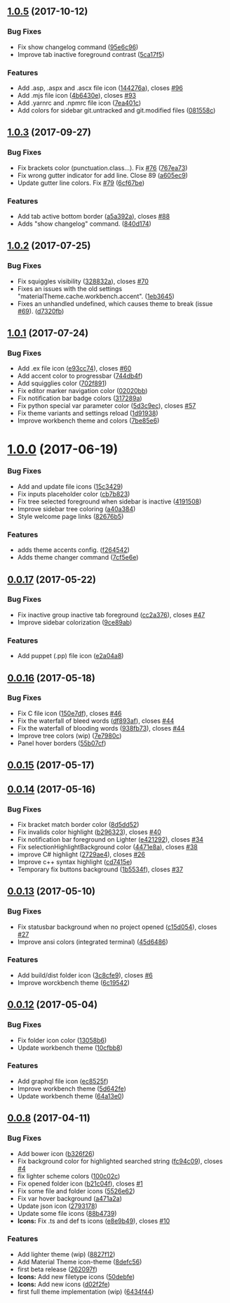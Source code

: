 <a name="1.0.5"></a>
## [1.0.5](https://github.com/equinusocio/vsc-material-theme/compare/v1.0.4...v1.0.5) (2017-10-12)


### Bug Fixes

* Fix show changelog command ([95e6c96](https://github.com/equinusocio/vsc-material-theme/commit/95e6c96))
* Improve tab inactive foreground contrast ([5ca17f5](https://github.com/equinusocio/vsc-material-theme/commit/5ca17f5))


### Features

* Add .asp, .aspx and .ascx file icon ([144276a](https://github.com/equinusocio/vsc-material-theme/commit/144276a)), closes [#96](https://github.com/equinusocio/vsc-material-theme/issues/96)
* Add .mjs file icon ([4b6430e](https://github.com/equinusocio/vsc-material-theme/commit/4b6430e)), closes [#93](https://github.com/equinusocio/vsc-material-theme/issues/93)
* Add .yarnrc and .npmrc file icon ([7ea401c](https://github.com/equinusocio/vsc-material-theme/commit/7ea401c))
* Add colors for sidebar git.untracked and git.modified files ([081558c](https://github.com/equinusocio/vsc-material-theme/commit/081558c))



<a name="1.0.3"></a>
## [1.0.3](https://github.com/equinusocio/vsc-material-theme/compare/v1.0.2...v1.0.3) (2017-09-27)


### Bug Fixes

* Fix brackets color (punctuation.class...). Fix [#76](https://github.com/equinusocio/vsc-material-theme/issues/76) ([767ea73](https://github.com/equinusocio/vsc-material-theme/commit/767ea73))
* Fix wrong gutter indicator for add line. Close 89 ([a605ec9](https://github.com/equinusocio/vsc-material-theme/commit/a605ec9))
* Update gutter line colors. Fix [#79](https://github.com/equinusocio/vsc-material-theme/issues/79) ([6cf67be](https://github.com/equinusocio/vsc-material-theme/commit/6cf67be))


### Features

* Add tab active bottom border ([a5a392a](https://github.com/equinusocio/vsc-material-theme/commit/a5a392a)), closes [#88](https://github.com/equinusocio/vsc-material-theme/issues/88)
* Adds "show changelog" command. ([840d174](https://github.com/equinusocio/vsc-material-theme/commit/840d174))



<a name="1.0.2"></a>
## [1.0.2](https://github.com/equinusocio/vsc-material-theme/compare/v1.0.1...v1.0.2) (2017-07-25)


### Bug Fixes

* Fix squiggles visibility ([328832a](https://github.com/equinusocio/vsc-material-theme/commit/328832a)), closes [#70](https://github.com/equinusocio/vsc-material-theme/issues/70)
* Fixes an issues with the old settings "materialTheme.cache.workbench.accent". ([1eb3645](https://github.com/equinusocio/vsc-material-theme/commit/1eb3645))
* Fixes an unhandled undefined, which causes theme to break (issue [#69](https://github.com/equinusocio/vsc-material-theme/issues/69)). ([d7320fb](https://github.com/equinusocio/vsc-material-theme/commit/d7320fb))



<a name="1.0.1"></a>
## [1.0.1](https://github.com/equinusocio/vsc-material-theme/compare/v1.0.0...v1.0.1) (2017-07-24)


### Bug Fixes

* Add .ex file icon ([e93cc74](https://github.com/equinusocio/vsc-material-theme/commit/e93cc74)), closes [#60](https://github.com/equinusocio/vsc-material-theme/issues/60)
* Add accent color to progressbar ([744db4f](https://github.com/equinusocio/vsc-material-theme/commit/744db4f))
* Add squigglies color ([702f891](https://github.com/equinusocio/vsc-material-theme/commit/702f891))
* Fix editor marker navigation color ([02020bb](https://github.com/equinusocio/vsc-material-theme/commit/02020bb))
* Fix notification bar badge colors ([317289a](https://github.com/equinusocio/vsc-material-theme/commit/317289a))
* Fix python special var parameter color ([5d3c9ec](https://github.com/equinusocio/vsc-material-theme/commit/5d3c9ec)), closes [#57](https://github.com/equinusocio/vsc-material-theme/issues/57)
* Fix theme variants and settings reload ([1d91938](https://github.com/equinusocio/vsc-material-theme/commit/1d91938))
* Improve workbench theme and colors ([7be85e6](https://github.com/equinusocio/vsc-material-theme/commit/7be85e6))



<a name="1.0.0"></a>
# [1.0.0](https://github.com/equinusocio/vsc-material-theme/compare/v0.0.17...v1.0.0) (2017-06-19)


### Bug Fixes

* Add and update file icons ([15c3429](https://github.com/equinusocio/vsc-material-theme/commit/15c3429))
* Fix inputs placeholder color ([cb7b823](https://github.com/equinusocio/vsc-material-theme/commit/cb7b823))
* Fix tree selected foreground when sidebar is inactive ([4191508](https://github.com/equinusocio/vsc-material-theme/commit/4191508))
* Improve sidebar tree coloring ([a40a384](https://github.com/equinusocio/vsc-material-theme/commit/a40a384))
* Style welcome page links ([82676b5](https://github.com/equinusocio/vsc-material-theme/commit/82676b5))


### Features

* adds theme accents config. ([f264542](https://github.com/equinusocio/vsc-material-theme/commit/f264542))
* Adds theme changer command ([7cf5e6e](https://github.com/equinusocio/vsc-material-theme/commit/7cf5e6e))



<a name="0.0.17"></a>
## [0.0.17](https://github.com/equinusocio/vsc-material-theme/compare/v0.0.16...v0.0.17) (2017-05-22)


### Bug Fixes

* Fix inactive group inactive tab foreground ([cc2a376](https://github.com/equinusocio/vsc-material-theme/commit/cc2a376)), closes [#47](https://github.com/equinusocio/vsc-material-theme/issues/47)
* Improve sidebar colorization ([9ce89ab](https://github.com/equinusocio/vsc-material-theme/commit/9ce89ab))


### Features

* Add puppet (.pp) file icon ([e2a04a8](https://github.com/equinusocio/vsc-material-theme/commit/e2a04a8))



<a name="0.0.16"></a>
## [0.0.16](https://github.com/equinusocio/vsc-material-theme/compare/v0.0.15...v0.0.16) (2017-05-18)


### Bug Fixes

* Fix C file icon ([150e7df](https://github.com/equinusocio/vsc-material-theme/commit/150e7df)), closes [#46](https://github.com/equinusocio/vsc-material-theme/issues/46)
* Fix the waterfall of bleed words ([df893af](https://github.com/equinusocio/vsc-material-theme/commit/df893af)), closes [#44](https://github.com/equinusocio/vsc-material-theme/issues/44)
* Fix the waterfall of blooding words ([938fb73](https://github.com/equinusocio/vsc-material-theme/commit/938fb73)), closes [#44](https://github.com/equinusocio/vsc-material-theme/issues/44)
* Improve tree colors (wip) ([7e7980c](https://github.com/equinusocio/vsc-material-theme/commit/7e7980c))
* Panel hover borders ([55b07cf](https://github.com/equinusocio/vsc-material-theme/commit/55b07cf))



<a name="0.0.15"></a>
## [0.0.15](https://github.com/equinusocio/vsc-material-theme/compare/v0.0.14...v0.0.15) (2017-05-17)



<a name="0.0.14"></a>
## [0.0.14](https://github.com/equinusocio/vsc-material-theme/compare/v0.0.13...v0.0.14) (2017-05-16)


### Bug Fixes

* Fix bracket match border color ([8d5dd52](https://github.com/equinusocio/vsc-material-theme/commit/8d5dd52))
* Fix invalids color highlight ([b296323](https://github.com/equinusocio/vsc-material-theme/commit/b296323)), closes [#40](https://github.com/equinusocio/vsc-material-theme/issues/40)
* Fix notification bar foreground on Lighter ([e421292](https://github.com/equinusocio/vsc-material-theme/commit/e421292)), closes [#34](https://github.com/equinusocio/vsc-material-theme/issues/34)
* Fix selectionHighlightBackground color ([4471e8a](https://github.com/equinusocio/vsc-material-theme/commit/4471e8a)), closes [#38](https://github.com/equinusocio/vsc-material-theme/issues/38)
* improve C# highlight ([2729ae4](https://github.com/equinusocio/vsc-material-theme/commit/2729ae4)), closes [#26](https://github.com/equinusocio/vsc-material-theme/issues/26)
* Improve c++ syntax highlight ([cd7415e](https://github.com/equinusocio/vsc-material-theme/commit/cd7415e))
* Temporary fix buttons background ([1b5534f](https://github.com/equinusocio/vsc-material-theme/commit/1b5534f)), closes [#37](https://github.com/equinusocio/vsc-material-theme/issues/37)



<a name="0.0.13"></a>
## [0.0.13](https://github.com/equinusocio/vsc-material-theme/compare/v0.0.12...v0.0.13) (2017-05-10)


### Bug Fixes

* Fix statusbar background when no project opened ([c15d054](https://github.com/equinusocio/vsc-material-theme/commit/c15d054)), closes [#27](https://github.com/equinusocio/vsc-material-theme/issues/27)
* Improve ansi colors (integrated terminal) ([45d6486](https://github.com/equinusocio/vsc-material-theme/commit/45d6486))


### Features

* Add build/dist folder icon ([3c8cfe9](https://github.com/equinusocio/vsc-material-theme/commit/3c8cfe9)), closes [#6](https://github.com/equinusocio/vsc-material-theme/issues/6)
* Improve worckbench theme ([6c19542](https://github.com/equinusocio/vsc-material-theme/commit/6c19542))



<a name="0.0.12"></a>
## [0.0.12](https://github.com/equinusocio/vsc-material-theme/compare/v0.0.8...v0.0.12) (2017-05-04)


### Bug Fixes

* Fix folder icon color ([13058b6](https://github.com/equinusocio/vsc-material-theme/commit/13058b6))
* Update workbench theme ([10cfbb8](https://github.com/equinusocio/vsc-material-theme/commit/10cfbb8))


### Features

* Add graphql file icon ([ec8525f](https://github.com/equinusocio/vsc-material-theme/commit/ec8525f))
* Improve workbench theme ([5d642fe](https://github.com/equinusocio/vsc-material-theme/commit/5d642fe))
* Update workbench theme ([64a13e0](https://github.com/equinusocio/vsc-material-theme/commit/64a13e0))



<a name="0.0.8"></a>
## [0.0.8](https://github.com/equinusocio/vsc-material-theme/compare/v0.0.7...v0.0.8) (2017-04-11)


### Bug Fixes

* Add bower icon ([b326f26](https://github.com/equinusocio/vsc-material-theme/commit/b326f26))
* Fix background color for highlighted searched string ([fc94c09](https://github.com/equinusocio/vsc-material-theme/commit/fc94c09)), closes [#4](https://github.com/equinusocio/vsc-material-theme/issues/4)
* fix lighter scheme colors ([100c02c](https://github.com/equinusocio/vsc-material-theme/commit/100c02c))
* Fix opened folder icon ([b21c04f](https://github.com/equinusocio/vsc-material-theme/commit/b21c04f)), closes [#1](https://github.com/equinusocio/vsc-material-theme/issues/1)
* Fix some file and folder icons  ([5526e62](https://github.com/equinusocio/vsc-material-theme/commit/5526e62))
* Fix var hover background ([a471a2a](https://github.com/equinusocio/vsc-material-theme/commit/a471a2a))
* Update json icon ([2793178](https://github.com/equinusocio/vsc-material-theme/commit/2793178))
* Update some file icons ([88b4739](https://github.com/equinusocio/vsc-material-theme/commit/88b4739))
* **Icons:** Fix .ts and def ts icons ([e8e9b49](https://github.com/equinusocio/vsc-material-theme/commit/e8e9b49)), closes [#10](https://github.com/equinusocio/vsc-material-theme/issues/10)


### Features

* Add lighter theme (wip) ([8827f12](https://github.com/equinusocio/vsc-material-theme/commit/8827f12))
* Add Material Theme icon-theme ([8defc56](https://github.com/equinusocio/vsc-material-theme/commit/8defc56))
* first beta release ([262097f](https://github.com/equinusocio/vsc-material-theme/commit/262097f))
* **Icons:** Add new filetype icons ([50debfe](https://github.com/equinusocio/vsc-material-theme/commit/50debfe))
* **Icons:** Add new icons ([d02f2fe](https://github.com/equinusocio/vsc-material-theme/commit/d02f2fe))
* first full theme implementation (wip) ([6434f44](https://github.com/equinusocio/vsc-material-theme/commit/6434f44))



